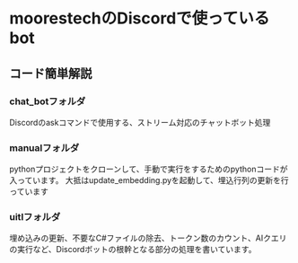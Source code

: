# moorestechのDiscordで使っているbot

## コード簡単解説

### chat_botフォルダ
Discordのaskコマンドで使用する、ストリーム対応のチャットボット処理

### manualフォルダ
pythonプロジェクトをクローンして、手動で実行をするためのpythonコードが入っています。
大抵はupdate_embedding.pyを起動して、埋込行列の更新を行っています

### uitlフォルダ
埋め込みの更新、不要なC#ファイルの除去、トークン数のカウント、AIクエリの実行など、Discordボットの根幹となる部分の処理を書いています。